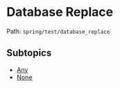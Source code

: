 # Database Replace

Path: `spring/test/database_replace`

## Subtopics
- [Any](./any/README.md)
- [None](./none/README.md)
